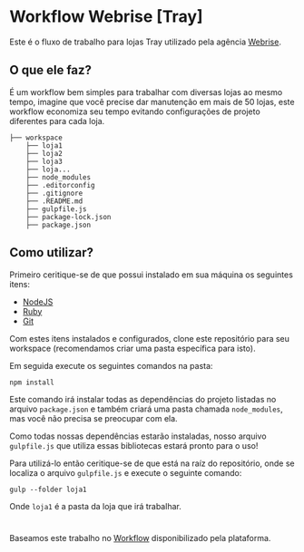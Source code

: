 # Workflow Webrise [Tray]
Este é o fluxo de trabalho para lojas Tray utilizado pela agência [Webrise](www.webrise.com.br).

## O que ele faz?
É um workflow bem simples para trabalhar com diversas lojas ao mesmo tempo, imagine que você precise dar manutenção em mais de 50 lojas, este workflow economiza seu tempo evitando configurações de projeto diferentes para cada loja.

```Tray
├── workspace
    ├── loja1
    ├── loja2
    ├── loja3
    ├── loja...
    ├── node_modules
    ├── .editorconfig
    ├── .gitignore
    ├── .README.md
    ├── gulpfile.js
    ├── package-lock.json
    ├── package.json
```

## Como utilizar?
Primeiro ceritique-se de que possui instalado em sua máquina os seguintes itens:

- [NodeJS](https://nodejs.org/)
- [Ruby](https://www.ruby-lang.org/pt/)
- [Git](https://git-scm.com/)

Com estes itens instalados e configurados, clone este repositório para seu workspace (recomendamos criar uma pasta específica para isto).

Em seguida execute os seguintes comandos na pasta:

```
npm install
```
Este comando irá instalar todas as dependências do projeto listadas no arquivo `package.json` e também criará uma pasta chamada `node_modules`, mas você não precisa se preocupar com ela.

Como todas nossas dependências estarão instaladas, nosso arquivo `gulpfile.js` que utiliza essas bibliotecas estará pronto para o uso!

Para utilizá-lo então ceritique-se de que está na raíz do repositório, onde se localiza o arquivo `gulpfile.js` e execute o seguinte comando:

```
gulp --folder loja1
```

Onde `loja1` é a pasta da loja que irá trabalhar.

#
Baseamos este trabalho no [Workflow](https://github.com/tray-tecnologia/opencode-workflow) disponibilizado pela plataforma.